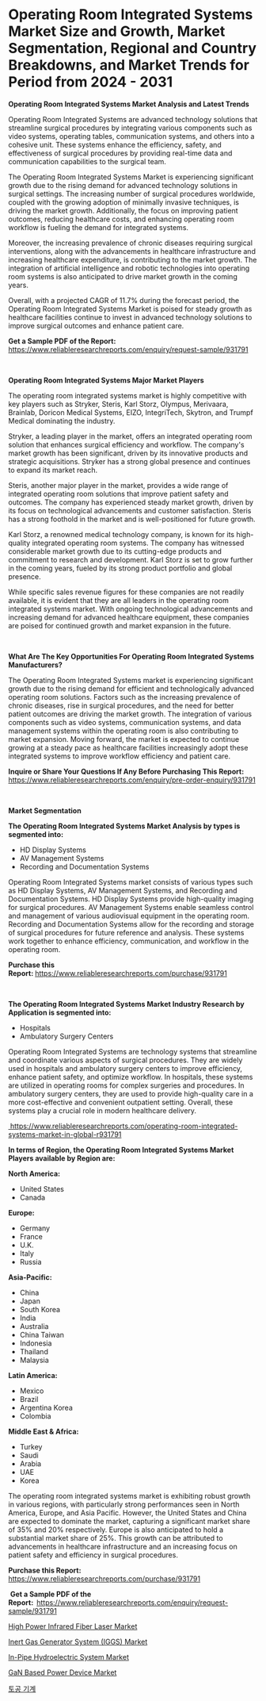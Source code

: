 <p><h1>Operating Room Integrated Systems Market Size and Growth, Market Segmentation, Regional and Country Breakdowns, and Market Trends for Period from 2024 -  2031</h1></p><p><strong>Operating Room Integrated Systems Market Analysis and Latest Trends</strong></p>
<p><p>Operating Room Integrated Systems are advanced technology solutions that streamline surgical procedures by integrating various components such as video systems, operating tables, communication systems, and others into a cohesive unit. These systems enhance the efficiency, safety, and effectiveness of surgical procedures by providing real-time data and communication capabilities to the surgical team.</p><p>The Operating Room Integrated Systems Market is experiencing significant growth due to the rising demand for advanced technology solutions in surgical settings. The increasing number of surgical procedures worldwide, coupled with the growing adoption of minimally invasive techniques, is driving the market growth. Additionally, the focus on improving patient outcomes, reducing healthcare costs, and enhancing operating room workflow is fueling the demand for integrated systems.</p><p>Moreover, the increasing prevalence of chronic diseases requiring surgical interventions, along with the advancements in healthcare infrastructure and increasing healthcare expenditure, is contributing to the market growth. The integration of artificial intelligence and robotic technologies into operating room systems is also anticipated to drive market growth in the coming years.</p><p>Overall, with a projected CAGR of 11.7% during the forecast period, the Operating Room Integrated Systems Market is poised for steady growth as healthcare facilities continue to invest in advanced technology solutions to improve surgical outcomes and enhance patient care.</p></p>
<p><strong>Get a Sample PDF of the Report:&nbsp;</strong> <a href="https://www.reliableresearchreports.com/enquiry/request-sample/931791">https://www.reliableresearchreports.com/enquiry/request-sample/931791</a></p>
<p>&nbsp;</p>
<p><strong>Operating Room Integrated Systems Major Market Players</strong></p>
<p><p>The operating room integrated systems market is highly competitive with key players such as Stryker, Steris, Karl Storz, Olympus, Merivaara, Brainlab, Doricon Medical Systems, EIZO, IntegriTech, Skytron, and Trumpf Medical dominating the industry. </p><p>Stryker, a leading player in the market, offers an integrated operating room solution that enhances surgical efficiency and workflow. The company's market growth has been significant, driven by its innovative products and strategic acquisitions. Stryker has a strong global presence and continues to expand its market reach.</p><p>Steris, another major player in the market, provides a wide range of integrated operating room solutions that improve patient safety and outcomes. The company has experienced steady market growth, driven by its focus on technological advancements and customer satisfaction. Steris has a strong foothold in the market and is well-positioned for future growth.</p><p>Karl Storz, a renowned medical technology company, is known for its high-quality integrated operating room systems. The company has witnessed considerable market growth due to its cutting-edge products and commitment to research and development. Karl Storz is set to grow further in the coming years, fueled by its strong product portfolio and global presence.</p><p>While specific sales revenue figures for these companies are not readily available, it is evident that they are all leaders in the operating room integrated systems market. With ongoing technological advancements and increasing demand for advanced healthcare equipment, these companies are poised for continued growth and market expansion in the future.</p></p>
<p>&nbsp;</p>
<p><strong>What Are The Key Opportunities For Operating Room Integrated Systems Manufacturers?</strong></p>
<p><p>The Operating Room Integrated Systems market is experiencing significant growth due to the rising demand for efficient and technologically advanced operating room solutions. Factors such as the increasing prevalence of chronic diseases, rise in surgical procedures, and the need for better patient outcomes are driving the market growth. The integration of various components such as video systems, communication systems, and data management systems within the operating room is also contributing to market expansion. Moving forward, the market is expected to continue growing at a steady pace as healthcare facilities increasingly adopt these integrated systems to improve workflow efficiency and patient care.</p></p>
<p><strong>Inquire or Share Your Questions If Any Before Purchasing This Report:</strong> <a href="https://www.reliableresearchreports.com/enquiry/pre-order-enquiry/931791">https://www.reliableresearchreports.com/enquiry/pre-order-enquiry/931791</a></p>
<p>&nbsp;</p>
<p><strong>Market Segmentation</strong></p>
<p><strong>The Operating Room Integrated Systems Market Analysis by types is segmented into:</strong></p>
<p><ul><li>HD Display Systems</li><li>AV Management Systems</li><li>Recording and Documentation Systems</li></ul></p>
<p><p>Operating Room Integrated Systems market consists of various types such as HD Display Systems, AV Management Systems, and Recording and Documentation Systems. HD Display Systems provide high-quality imaging for surgical procedures. AV Management Systems enable seamless control and management of various audiovisual equipment in the operating room. Recording and Documentation Systems allow for the recording and storage of surgical procedures for future reference and analysis. These systems work together to enhance efficiency, communication, and workflow in the operating room.</p></p>
<p><strong>Purchase this Report:&nbsp;</strong><a href="https://www.reliableresearchreports.com/purchase/931791">https://www.reliableresearchreports.com/purchase/931791</a></p>
<p>&nbsp;</p>
<p><strong>The Operating Room Integrated Systems Market Industry Research by Application is segmented into:</strong></p>
<p><ul><li>Hospitals</li><li>Ambulatory Surgery Centers</li></ul></p>
<p><p>Operating Room Integrated Systems are technology systems that streamline and coordinate various aspects of surgical procedures. They are widely used in hospitals and ambulatory surgery centers to improve efficiency, enhance patient safety, and optimize workflow. In hospitals, these systems are utilized in operating rooms for complex surgeries and procedures. In ambulatory surgery centers, they are used to provide high-quality care in a more cost-effective and convenient outpatient setting. Overall, these systems play a crucial role in modern healthcare delivery.</p></p>
<p><a href="https://www.reliableresearchreports.com/operating-room-integrated-systems-market-in-global-r931791">&nbsp;https://www.reliableresearchreports.com/operating-room-integrated-systems-market-in-global-r931791</a></p>
<p><strong>In terms of Region, the Operating Room Integrated Systems Market Players available by Region are:</strong></p>
<p>
    <p> <strong> North America: </strong>
        <ul>
            <li>United States</li>
            <li>Canada</li>
        </ul>
        </p> 
    <p> <strong> Europe: </strong>
        <ul>
            <li>Germany</li>
            <li>France</li>
            <li>U.K.</li>
            <li>Italy</li>
            <li>Russia</li>
        </ul>
        </p> 
    <p> <strong> Asia-Pacific: </strong>
        <ul>
            <li>China</li>
            <li>Japan</li>
            <li>South Korea</li>
            <li>India</li>
            <li>Australia</li>
            <li>China Taiwan</li>
            <li>Indonesia</li>
            <li>Thailand</li>
            <li>Malaysia</li>
        </ul>
        </p> 
    <p> <strong> Latin America: </strong>
        <ul>
            <li>Mexico</li>
            <li>Brazil</li>
            <li>Argentina Korea</li>
            <li>Colombia</li>
        </ul>
        </p> 
    <p> <strong> Middle East & Africa: </strong>
        <ul>
            <li>Turkey</li>
            <li>Saudi</li>
            <li>Arabia</li>
            <li>UAE</li>
            <li>Korea</li>
        </ul>
    </p>
    </p>
<p><p>The operating room integrated systems market is exhibiting robust growth in various regions, with particularly strong performances seen in North America, Europe, and Asia Pacific. However, the United States and China are expected to dominate the market, capturing a significant market share of 35% and 20% respectively. Europe is also anticipated to hold a substantial market share of 25%. This growth can be attributed to advancements in healthcare infrastructure and an increasing focus on patient safety and efficiency in surgical procedures.</p></p>
<p><strong>Purchase this Report: </strong><a href="https://www.reliableresearchreports.com/purchase/931791">https://www.reliableresearchreports.com/purchase/931791</a></p>
<p>&nbsp;<strong>Get a Sample PDF of the Report:&nbsp;&nbsp;</strong><a href="https://www.reliableresearchreports.com/enquiry/request-sample/931791">https://www.reliableresearchreports.com/enquiry/request-sample/931791</a></p>
<p><strong></strong></p>
<p><p><a href="https://issuu.com/reportprime-2/docs/high-power-infrared-fiber-laser-mar_4715eaca680853">High Power Infrared Fiber Laser Market</a></p><p><a href="https://issuu.com/reportprime-2/docs/inert-gas-generator-system-iggs-mar_fb1e05fab174d8">Inert Gas Generator System (IGGS) Market</a></p><p><a href="https://github.com/mauripalmi/Market-Research-Report-List-5/blob/main/in-pipe-hydroelectric-system-market.md">In-Pipe Hydroelectric System Market</a></p><p><a href="https://github.com/gulaimolin/Market-Research-Report-List-6/blob/main/gan-based-power-device-market.md">GaN Based Power Device Market</a></p><p><a href="https://medium.com/@kelvinfeenrey98677/%EB%8C%80%EC%A7%80-%EC%9D%B4%EB%8F%99%EA%B8%B0-%EA%B8%B0%EA%B3%84-%EC%8B%9C%EC%9E%A5-%EA%B7%9C%EB%AA%A8%EB%8A%94-%EC%97%B0%ED%8F%89%EA%B7%A0-%EC%84%B1%EC%9E%A5%EB%A5%A0-5-%EB%A1%9C-%EC%84%B1%EC%9E%A5%ED%95%98%EA%B3%A0-%EC%9E%88%EC%9C%BC%EB%A9%B0-%EB%B3%B8-%EB%B3%B4%EA%B3%A0%EC%84%9C%EB%8A%94-%EC%9C%A0%ED%98%95-%EC%9D%91%EC%9A%A9-%EC%84%B1%EC%9E%A5-%EB%B0%8F-2024%EB%85%84%EB%B6%80%ED%84%B0-2031%EB%85%84%EA%B9%8C%EC%A7%80%EC%9D%98-%EC%98%88%EC%B8%A1-%EB%B6%84%EC%84%9D%EC%9D%84-%EB%8B%A4%EB%A3%B9%EB%8B%88%EB%8B%A4-764122de585e">토공 기계</a></p></p>
